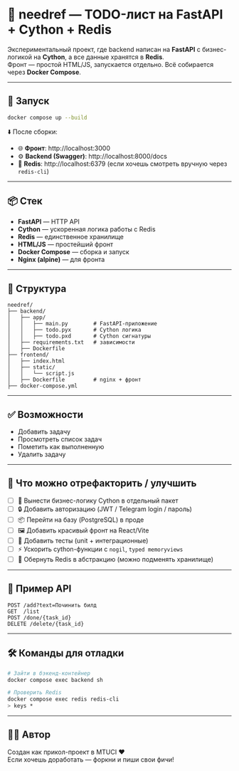 # 🧠 needref — TODO-лист на FastAPI + Cython + Redis

Экспериментальный проект, где backend написан на **FastAPI** с бизнес-логикой на **Cython**, а все данные хранятся в **Redis**.  
Фронт — простой HTML/JS, запускается отдельно. Всё собирается через **Docker Compose**.

---

## 🚀 Запуск

```bash
docker compose up --build
```

⬇️ После сборки:

- 🌐 **Фронт**: http://localhost:3000  
- ⚙️ **Backend (Swagger)**: http://localhost:8000/docs  
- 🧱 **Redis**: http://localhost:6379 (если хочешь смотреть вручную через `redis-cli`)

---

## 📦 Стек

- **FastAPI** — HTTP API
- **Cython** — ускоренная логика работы с Redis
- **Redis** — единственное хранилище
- **HTML/JS** — простейший фронт
- **Docker Compose** — сборка и запуск
- **Nginx (alpine)** — для фронта

---

## 📁 Структура

```
needref/
├── backend/
│   ├── app/
│   │   ├── main.py        # FastAPI-приложение
│   │   ├── todo.pyx       # Cython логика
│   │   ├── todo.pxd       # Cython сигнатуры
│   ├── requirements.txt   # зависимости
│   ├── Dockerfile
├── frontend/
│   ├── index.html
│   ├── static/
│   │   └── script.js
│   ├── Dockerfile         # nginx + фронт
├── docker-compose.yml
```

---

## ✅ Возможности

- Добавить задачу
- Просмотреть список задач
- Пометить как выполненную
- Удалить задачу

---

## 🧠 Что можно отрефакторить / улучшить

- [ ] 🐍 Вынести бизнес-логику Cython в отдельный пакет
- [ ] 🔒 Добавить авторизацию (JWT / Telegram login / пароль)
- [ ] 📦 Перейти на базу (PostgreSQL) в проде
- [ ] 🖼 Добавить красивый фронт на React/Vite
- [ ] 🧪 Добавить тесты (unit + интеграционные)
- [ ] ⚡️ Ускорить cython-функции с `nogil`, `typed memoryviews`
- [ ] 🧱 Обернуть Redis в абстракцию (можно подменять хранилище)

---

## 💬 Пример API

```http
POST /add?text=Починить билд
GET  /list
POST /done/{task_id}
DELETE /delete/{task_id}
```

---

## 🛠 Команды для отладки

```bash
# Зайти в бэкенд-контейнер
docker compose exec backend sh

# Проверить Redis
docker compose exec redis redis-cli
> keys *
```

---

## 🧑‍💻 Автор

Создан как прикол-проект в MTUCI ❤️  
Если хочешь доработать — форкни и пиши свои фичи!
